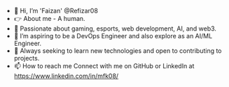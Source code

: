 - 👋 Hi, I’m 'Faizan' @Refizar08
- 👉 About me - A human. 
- 📌 Passionate about gaming, esports, web development, AI, and web3.
- 🌱 I’m aspiring to be a DevOps Engineer and also explore as an AI/ML Engineer.
- 💞️ Always seeking to learn new technologies and open to contributing to projects.
- 📫 How to reach me Connect with me on GitHub or LinkedIn at https://www.linkedin.com/in/mfk08/

<!---
Refizar08/Refizar08 is a ✨ special ✨ repository because its `README.md` (this file) appears on your GitHub profile.
You can click the Preview link to take a look at your changes.
--->
